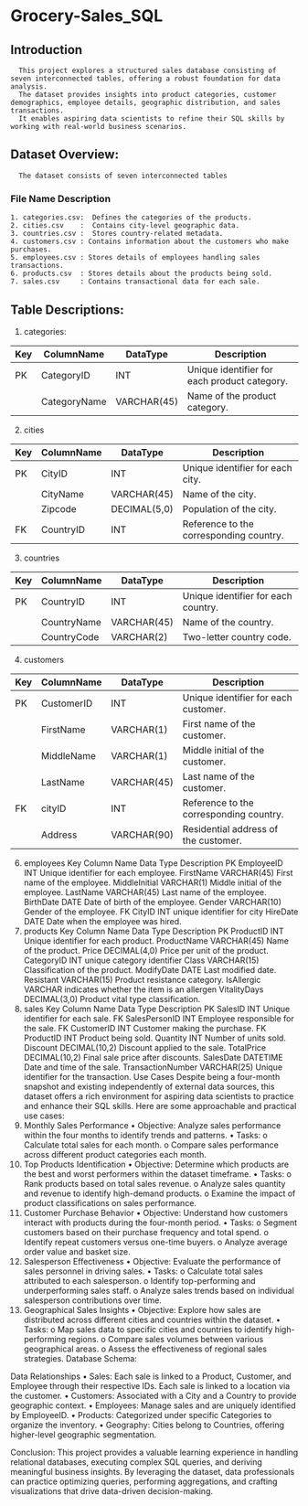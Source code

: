 # Grocery-Sales_SQL
## Introduction
      This project explores a structured sales database consisting of seven interconnected tables, offering a robust foundation for data analysis.
      The dataset provides insights into product categories, customer demographics, employee details, geographic distribution, and sales transactions.
      It enables aspiring data scientists to refine their SQL skills by working with real-world business scenarios.
## Dataset Overview: 
      The dataset consists of seven interconnected tables
### File Name	Description
    1. categories.csv: 	Defines the categories of the products.
    2. cities.csv    :  Contains city-level geographic data.
    3. countries.csv :  Stores country-related metadata.
    4. customers.csv : Contains information about the customers who make purchases.
    5. employees.csv : Stores details of employees handling sales transactions.
    6. products.csv  : Stores details about the products being sold.
    7. sales.csv     : Contains transactional data for each sale.
## Table Descriptions:
 1. categories:
    
| Key | ColumnName | DataType | Description |
| ------- | ------- | ------- | ------- |   
|  PK | CategoryID |  INT | Unique identifier for each product category. |    	  	        
|     | CategoryName |  VARCHAR(45) |	 Name of the product category. |

2. cities
   
| Key | ColumnName | DataType | Description |
| ------- | ------- | ------- | ------- |   
|  PK | CityID |  INT | Unique identifier for each city. |    	  	        
|     | CityName |  VARCHAR(45) | Name of the city. |
|     | Zipcode |  DECIMAL(5,0) | Population of the city. |
| FK | CountryID |  INT | Reference to the corresponding country. |

3. countries

| Key | ColumnName | DataType | Description |
| ------- | ------- | ------- | ------- |   
|  PK | CountryID |  INT | Unique identifier for each country. |    	  	        
|     | CountryName |  VARCHAR(45) | Name of the country. |
|     | CountryCode |  VARCHAR(2) | Two-letter country code. |
		
4. customers

| Key | ColumnName | DataType | Description |
| ------- | ------- | ------- | ------- | 
|  PK | CustomerID |  INT | Unique identifier for each customer. |    	  	        
|     | FirstName |  VARCHAR(1) | First name of the customer. |
|     | MiddleName |  VARCHAR(1) |Middle initial of the customer. |
|     | LastName |  VARCHAR(45) | Last name of the customer. |
| FK | cityID |  INT | Reference to the corresponding country. |
|     | Address |  VARCHAR(90) | Residential address of the customer. |  

6. employees
Key	Column Name	Data Type	Description
PK	EmployeeID	INT	Unique identifier for each employee.
	FirstName	VARCHAR(45)	First name of the employee.
	MiddleInitial	VARCHAR(1)	Middle initial of the employee.
	LastName	VARCHAR(45)	Last name of the employee.
	BirthDate	DATE	Date of birth of the employee.
	Gender	VARCHAR(10)	Gender of the employee.
FK	CityID	INT	unique identifier for city
	HireDate	DATE	Date when the employee was hired.
7. products
Key	Column Name	Data Type	Description
PK	ProductID	INT	Unique identifier for each product.
	ProductName	VARCHAR(45)	Name of the product.
	Price	DECIMAL(4,0)	Price per unit of the product.
	CategoryID	INT	unique category identifier
	Class	VARCHAR(15)	Classification of the product.
	ModifyDate	DATE	Last modified date.
	Resistant	VARCHAR(15)	Product resistance category.
	IsAllergic	VARCHAR	indicates whether the item is an allergen
	VitalityDays	DECIMAL(3,0)	Product vital type classification.
8. sales
Key	Column Name	Data Type	Description
PK	SalesID	INT	Unique identifier for each sale.
FK	SalesPersonID	INT	Employee responsible for the sale.
FK	CustomerID	INT	Customer making the purchase.
FK	ProductID	INT	Product being sold.
	Quantity	INT	Number of units sold.
	Discount	DECIMAL(10,2)	Discount applied to the sale.
	TotalPrice	DECIMAL(10,2)	Final sale price after discounts.
	SalesDate	DATETIME	Date and time of the sale.
	TransactionNumber	VARCHAR(25)	Unique identifier for the transaction.
Use Cases
Despite being a four-month snapshot and existing independently of external data sources, this dataset offers a rich environment for aspiring data scientists to practice and enhance their SQL skills. Here are some approachable and practical use cases:
1. Monthly Sales Performance
•	Objective: Analyze sales performance within the four months to identify trends and patterns.
•	Tasks:
o	Calculate total sales for each month.
o	Compare sales performance across different product categories each month.
2. Top Products Identification
•	Objective: Determine which products are the best and worst performers within the dataset timeframe.
•	Tasks:
o	Rank products based on total sales revenue.
o	Analyze sales quantity and revenue to identify high-demand products.
o	Examine the impact of product classifications on sales performance.
3. Customer Purchase Behavior
•	Objective: Understand how customers interact with products during the four-month period.
•	Tasks:
o	Segment customers based on their purchase frequency and total spend.
o	Identify repeat customers versus one-time buyers.
o	Analyze average order value and basket size.
4. Salesperson Effectiveness
•	Objective: Evaluate the performance of sales personnel in driving sales.
•	Tasks:
o	Calculate total sales attributed to each salesperson.
o	Identify top-performing and underperforming sales staff.
o	Analyze sales trends based on individual salesperson contributions over time.
5. Geographical Sales Insights
•	Objective: Explore how sales are distributed across different cities and countries within the dataset.
•	Tasks:
o	Map sales data to specific cities and countries to identify high-performing regions.
o	Compare sales volumes between various geographical areas.
o	Assess the effectiveness of regional sales strategies.
Database Schema:
 
Data Relationships
•	Sales: Each sale is linked to a Product, Customer, and Employee through their respective IDs. Each sale is linked to a location via the customer.
•	Customers: Associated with a City and a Country to provide geographic context.
•	Employees: Manage sales and are uniquely identified by EmployeeID.
•	Products: Categorized under specific Categories to organize the inventory.
•	Geography: Cities belong to Countries, offering higher-level geographic segmentation.

Conclusion:
This project provides a valuable learning experience in handling relational databases, executing complex SQL queries, and deriving meaningful business insights. By leveraging the dataset, data professionals can practice optimizing queries, performing aggregations, and crafting visualizations that drive data-driven decision-making.

